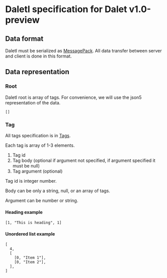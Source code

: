 # Daletl specification for Dalet v1.0-preview

## Data format

Daletl must be serialized as [MessagePack](https://github.com/msgpack/msgpack/blob/master/spec.md). All data transfer between server and client is done in this format.

## Data representation

### Root

Daletl root is array of tags. For convenience, we will use the json5 representation of the data.

```json5
[]
```

### Tag

All tags specification is in [Tags](./tags.md).

Each tag is array of 1-3 elements.

1. Tag id
2. Tag body (optional if argument not specified, if argument specified it must be null)
3. Tag argument (optional)

Tag id is integer number.

Body can be only a string, null, or an array of tags.

Argument can be number or string.

#### Heading example

```json5
[1, "This is heading", 1]
```

#### Unordered list example

```json5
[
  4,
  [
    [0, "Item 1"],
    [0, "Item 2"],
  ],
]
```
